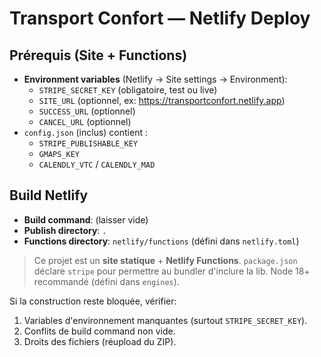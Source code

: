 # Transport Confort — Netlify Deploy

## Prérequis (Site + Functions)
- **Environment variables** (Netlify → Site settings → Environment):
  - `STRIPE_SECRET_KEY` (obligatoire, test ou live)
  - `SITE_URL` (optionnel, ex: https://transportconfort.netlify.app)
  - `SUCCESS_URL` (optionnel)
  - `CANCEL_URL` (optionnel)
- `config.json` (inclus) contient :
  - `STRIPE_PUBLISHABLE_KEY`
  - `GMAPS_KEY`
  - `CALENDLY_VTC` / `CALENDLY_MAD`

## Build Netlify
- **Build command**: (laisser vide)
- **Publish directory**: `.`
- **Functions directory**: `netlify/functions` (défini dans `netlify.toml`)

> Ce projet est un **site statique** + **Netlify Functions**. `package.json` déclare `stripe` pour permettre au bundler d'inclure la lib.
> Node 18+ recommandé (défini dans `engines`).

Si la construction reste bloquée, vérifier:
1. Variables d'environnement manquantes (surtout `STRIPE_SECRET_KEY`).
2. Conflits de build command non vide.
3. Droits des fichiers (réupload du ZIP).
